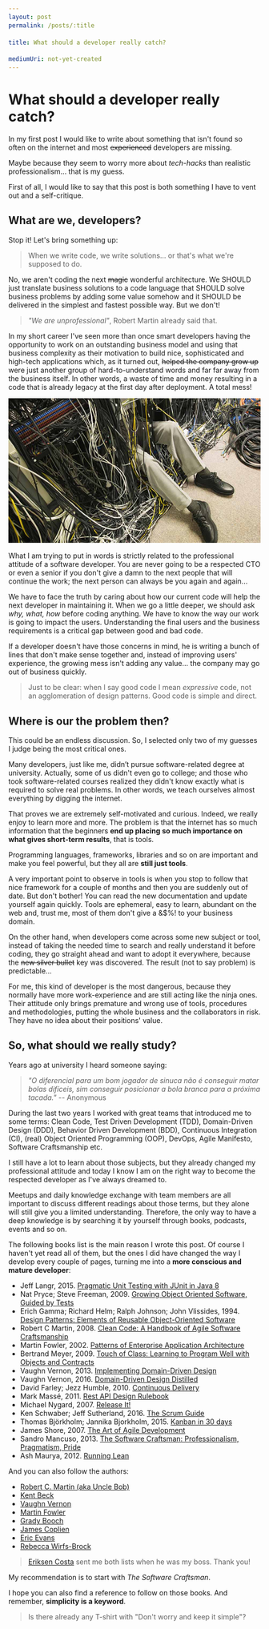 ```yaml
---
layout: post
permalink: /posts/:title

title: What should a developer really catch?

mediumUri: not-yet-created
---
```

# What should a developer really catch?

In my first post I would like to write about something that isn't found so often
on the internet and most ~~experienced~~ developers are missing.

Maybe because they seem to worry more about _tech-hacks_ than realistic
professionalism... that is my guess.

First of all, I would like to say that this post is both something I have to
vent out and a self-critique.

## What are we, developers?

Stop it! Let's bring something up:

> When we write code, we write solutions... or that's what we're supposed to do.

No, we aren't coding the next ~~magic~~ wonderful architecture. We SHOULD just
translate business solutions to a code language that SHOULD solve business
problems by adding some value somehow and it SHOULD be delivered in the simplest
and fastest possible way. But we don't!

> _"We are unprofessional"_, Robert Martin already said that.

In my short career I've seen more than once smart developers having the
opportunity to work on an outstanding business model and using that business
complexity as their motivation to build nice, sophisticated and high-tech
applications which, as it turned out, ~~helped the company grow up~~ were just
another group of hard-to-understand words and far far away from the business
itself. In other words, a waste of time and money resulting in a code that is
already legacy at the first day after deployment. A total mess!

![Total Mess](/assets/images/posts/2017-06-20-what-should-a-developer-really-catch%3F-total-mess.jpg)

What I am trying to put in words is strictly related to the professional
attitude of a software developer. You are never going to be a respected CTO or
even a senior if you don't give a damn to the next people that will continue the
work; the next person can always be you again and again...

We have to face the truth by caring about how our current code will help the
next developer in maintaining it. When we go a little deeper, we should ask
_why, what, how_ before coding anything. We have to know the way our work is
going to impact the users. Understanding the final users and the business
requirements is a critical gap between good and bad code.

If a developer doesn't have those concerns in mind, he is writing a bunch of
lines that don't make sense together and, instead of improving users'
experience, the growing mess isn't adding any value... the company may go out of
business quickly.

> Just to be clear: when I say good code I mean _expressive_ code, not an
> agglomeration of design patterns. Good code is simple and direct.

## Where is our the problem then?

This could be an endless discussion. So, I selected only two of my guesses I
judge being the most critical ones.

Many developers, just like me, didn’t pursue software-related degree at
university. Actually, some of us didn't even go to college; and those who took
software-related courses realized they didn't know exactly what is required to
solve real problems. In other words, we teach ourselves almost everything by
digging the internet.

That proves we are extremely self-motivated and curious. Indeed, we really enjoy
to learn more and more. The problem is that the internet has so much information
that the beginners **end up placing so much importance on what gives short-term
results**, that is tools.

Programming languages, frameworks, libraries and so on are important and make
you feel powerful, but they all are **still just tools**.

A very important point to observe in tools is when you stop to follow that nice
framework for a couple of months and then you are suddenly out of date. But
don't bother! You can read the new documentation and update yourself again
quickly. Tools are ephemeral, easy to learn, abundant on the web and, trust me,
most of them don't give a &$%! to your business domain.

On the other hand, when developers come across some new subject or tool, instead
of taking the needed time to search and really understand it before coding, they
go straight ahead and want to adopt it everywhere, because the ~~new silver
bullet~~ key was discovered. The result (not to say problem) is predictable...

For me, this kind of developer is the most dangerous, because they normally have
more work-experience and are still acting like the ninja ones. Their attitude
only brings premature and wrong use of tools, procedures and methodologies,
putting the whole business and the collaborators in risk. They have no idea
about their positions' value.

## So, what should we really study?

Years ago at university I heard someone saying:

> _"O diferencial para um bom jogador de sinuca não é conseguir matar bolas
> difíceis, sim conseguir posicionar a bola branca para a próxima tacada."_ --
> Anonymous

During the last two years I worked with great teams that introduced me to some
terms: Clean Code, Test Driven Development (TDD), Domain-Driven Design (DDD),
Behavior Driven Development (BDD), Continuous Integration (CI), (real) Object
Oriented Programming (OOP), DevOps, Agile Manifesto, Software Craftsmanship etc.

I still have a lot to learn about those subjects, but they already changed my
professional attitude and today I know I am on the right way to become the
respected developer as I've always dreamed to.

Meetups and daily knowledge exchange with team members are all important to
discuss different readings about those terms, but they alone will still give you
a limited understanding. Therefore, the only way to have a deep knowledge is by
searching it by yourself through books, podcasts, events and so on.

The following books list is the main reason I wrote this post. Of course I
haven't yet read all of them, but the ones I did have changed the way I develop
every couple of pages, turning me into a **more conscious and mature
developer**:

- Jeff Langr, 2015. [Pragmatic Unit Testing with JUnit in Java 8](https://www.amazon.com/Pragmatic-Unit-Testing-Java-JUnit-ebook/dp/B00VXT0ZA2)
- Nat Pryce; Steve Freeman, 2009. [Growing Object Oriented Software, Guided by Tests](https://www.amazon.com/Growing-Object-Oriented-Software-Guided-Tests/dp/0321503627)
- Erich Gamma; Richard Helm; Ralph Johnson; John Vlissides, 1994. [Design Patterns: Elements of Reusable Object-Oriented Software](https://www.amazon.com/Design-Patterns-Elements-Reusable-Object-Oriented/dp/0201633612)
- Robert C Martin, 2008. [Clean Code: A Handbook of Agile Software Craftsmanship](https://www.amazon.com/Clean-Code-Handbook-Software-Craftsmanship/dp/0132350882)
- Martin Fowler, 2002. [Patterns of Enterprise Application Architecture](https://www.amazon.com/Patterns-Enterprise-Application-Architecture-Martin/dp/0321127420)
- Bertrand Meyer, 2009. [Touch of Class: Learning to Program Well with Objects and Contracts](https://www.amazon.com/Touch-Class-Learning-Program-Contracts/dp/3540921443)
- Vaughn Vernon, 2013. [Implementing Domain-Driven Design](https://www.amazon.com/Implementing-Domain-Driven-Design-Vaughn-Vernon/dp/0321834577)
- Vaughn Vernon, 2016. [Domain-Driven Design Distilled](https://www.amazon.com/Domain-Driven-Design-Distilled-Vaughn-Vernon/dp/0134434420)
- David Farley; Jezz Humble, 2010. [Continuous Delivery](https://www.amazon.com/Continuous-Delivery-Deployment-Automation-Addison-Wesley/dp/0321601912)
- Mark Massé, 2011. [Rest API Design Rulebook](http://shop.oreilly.com/product/0636920021575.do)
- Michael Nygard, 2007. [Release It!](http://shop.oreilly.com/product/9780978739218.do)
- Ken Schwaber; Jeff Sutherland, 2016. [The Scrum Guide](http://www.scrumguides.org/docs/scrumguide/v2016/2016-Scrum-Guide-US.pdf#zoom=100)
- Thomas Björkholm; Jannika Bjorkholm, 2015. [Kanban in 30 days](https://www.amazon.com/Kanban-30-days-Tomas-Björkholm/dp/1783000902)
- James Shore, 2007. [The Art of Agile Development](http://shop.oreilly.com/product/9780596527679.do)
- Sandro Mancuso, 2013. [The Software Craftsman: Professionalism, Pragmatism, Pride](https://www.amazon.com/dp/B00QXAGIDO/ref=cm_sw_r_cp_dp_T1_T3zrzb5139XRC)
- Ash Maurya, 2012. [Running Lean](http://shop.oreilly.com/product/0636920020141.do)

And you can also follow the authors:

- [Robert C. Martin (aka Uncle Bob)](https://twitter.com/unclebobmartin)
- [Kent Beck](https://twitter.com/KentBeck)
- [Vaughn Vernon](https://twitter.com/VaughnVernon)
- [Martin Fowler](https://twitter.com/martinfowler)
- [Grady Booch](https://twitter.com/Grady_Booch)
- [James Coplien](https://twitter.com/jcoplien)
- [Eric Evans](https://twitter.com/ericevans0)
- [Rebecca Wirfs-Brock](https://twitter.com/rebeccawb)

> [Eriksen Costa](https://blog.eriksen.com.br) sent me both lists when he was my
> boss. Thank you!

My recommendation is to start with _The Software Craftsman_.

I hope you can also find a reference to follow on those books. And remember,
**simplicity is a keyword**.

> Is there already any T-shirt with "Don't worry and keep it simple"?
